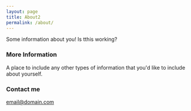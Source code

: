 ```yaml
---
layout: page
title: About2
permalink: /about/
---
```


Some information about you!
Is tthis working?

### More Information

A place to include any other types of information that you'd like to include about yourself.

### Contact me

[email@domain.com](mailto:email@domain.com)
